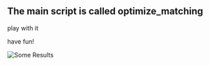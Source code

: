 ## The main script is called optimize_matching

play with it

have fun!

![Some Results](https://LiutongZhou.github.io/CEOR4011_Final_Project/Final%20Codes/demo.jpg "Logo Title Text 1")
